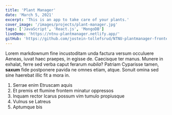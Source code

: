 ```yaml
---
title: 'Plant Manager'
date: 'March 5, 2021'
excerpt: 'This is an app to take care of your plants.'
cover_image: '/images/projects/plant-manager.jpg'
tags: ['JavaScript', 'React.js', 'MongoDB']
liveDemo: 'https://ntnu-plantmanager.netlify.app/'
gitHub: 'https://github.com/jostein-tollefsrud/NTNU-plantmanager-frontend'
---
```


Lorem markdownum fine incustoditam unda factura versum occuluere Aeneas, iuvat
haec praepes, in egisse de. Caecisque ter
manus. Munere in exhalat, ferre sed verba caput ferarum _nubila_? Patriam Cyparisse tamen, **saxum** fide postponere
pavida ne omnes etiam, atque. Sonuit omina sed sine haerebat illic fit a mora
in.

1. Serrae enim Etruscam aquis
2. Et premis et flumine frontem minatur oppressos
3. Inquam rector Icarus possum vim tumulo propiusque
4. Vulnus se Latreus
5. Aptumque bis
